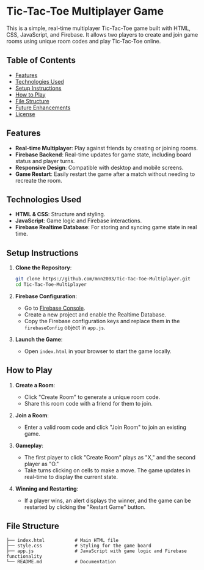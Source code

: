 # Tic-Tac-Toe Multiplayer Game

This is a simple, real-time multiplayer Tic-Tac-Toe game built with HTML, CSS, JavaScript, and Firebase. It allows two players to create and join game rooms using unique room codes and play Tic-Tac-Toe online.

## Table of Contents
- [Features](#features)
- [Technologies Used](#technologies-used)
- [Setup Instructions](#setup-instructions)
- [How to Play](#how-to-play)
- [File Structure](#file-structure)
- [Future Enhancements](#future-enhancements)
- [License](#license)

## Features
- **Real-time Multiplayer**: Play against friends by creating or joining rooms.
- **Firebase Backend**: Real-time updates for game state, including board status and player turns.
- **Responsive Design**: Compatible with desktop and mobile screens.
- **Game Restart**: Easily restart the game after a match without needing to recreate the room.

## Technologies Used
- **HTML & CSS**: Structure and styling.
- **JavaScript**: Game logic and Firebase interactions.
- **Firebase Realtime Database**: For storing and syncing game state in real time.

## Setup Instructions

1. **Clone the Repository**:
    ```bash
    git clone https://github.com/mnn2003/Tic-Tac-Toe-Multiplayer.git
    cd Tic-Tac-Toe-Multiplayer
    ```

2. **Firebase Configuration**:
    - Go to [Firebase Console](https://console.firebase.google.com/).
    - Create a new project and enable the Realtime Database.
    - Copy the Firebase configuration keys and replace them in the `firebaseConfig` object in `app.js`.

3. **Launch the Game**:
    - Open `index.html` in your browser to start the game locally.

## How to Play

1. **Create a Room**:
    - Click "Create Room" to generate a unique room code.
    - Share this room code with a friend for them to join.

2. **Join a Room**:
    - Enter a valid room code and click "Join Room" to join an existing game.

3. **Gameplay**:
    - The first player to click "Create Room" plays as "X," and the second player as "O."
    - Take turns clicking on cells to make a move. The game updates in real-time to display the current state.

4. **Winning and Restarting**:
    - If a player wins, an alert displays the winner, and the game can be restarted by clicking the "Restart Game" button.

## File Structure

```plaintext
├── index.html           # Main HTML file
├── style.css            # Styling for the game board
├── app.js               # JavaScript with game logic and Firebase functionality
└── README.md            # Documentation
